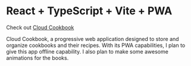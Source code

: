# React + TypeScript + Vite + PWA

Check out <a href="https://cloud-cookbook-24fd4.web.app/">Cloud Cookbook</a>

Cloud Cookbook, a progressive web application designed to store and organize cookbooks and their recipes. With its PWA capabilities, I plan to give this app offline capability. I also plan to make some awesome animations for the books.
